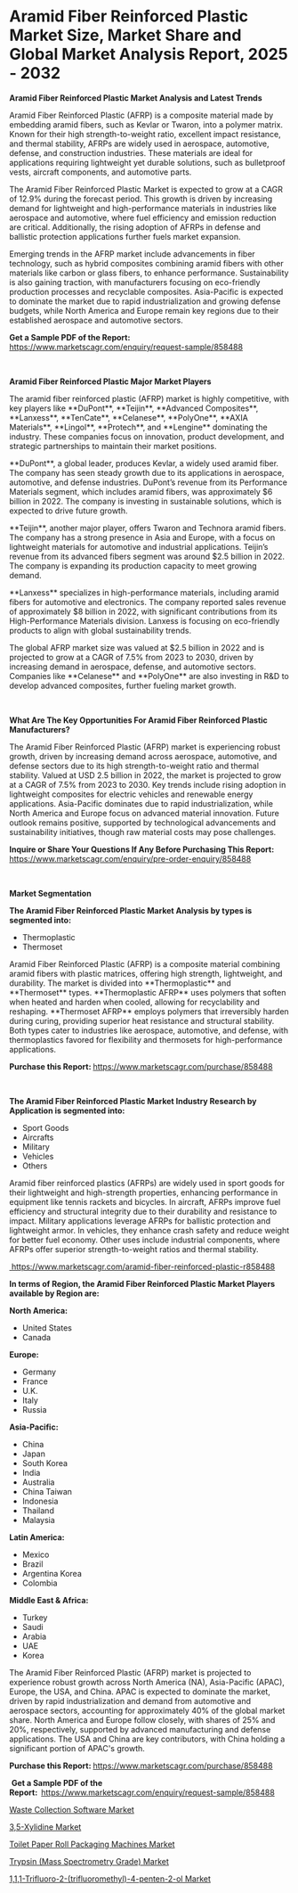 <p><h1>Aramid Fiber Reinforced Plastic Market Size, Market Share and Global Market Analysis Report, 2025 - 2032</h1></p><p><strong>Aramid Fiber Reinforced Plastic Market Analysis and Latest Trends</strong></p>
<p><p>Aramid Fiber Reinforced Plastic (AFRP) is a composite material made by embedding aramid fibers, such as Kevlar or Twaron, into a polymer matrix. Known for their high strength-to-weight ratio, excellent impact resistance, and thermal stability, AFRPs are widely used in aerospace, automotive, defense, and construction industries. These materials are ideal for applications requiring lightweight yet durable solutions, such as bulletproof vests, aircraft components, and automotive parts.</p><p>The Aramid Fiber Reinforced Plastic Market is expected to grow at a CAGR of 12.9% during the forecast period. This growth is driven by increasing demand for lightweight and high-performance materials in industries like aerospace and automotive, where fuel efficiency and emission reduction are critical. Additionally, the rising adoption of AFRPs in defense and ballistic protection applications further fuels market expansion.</p><p>Emerging trends in the AFRP market include advancements in fiber technology, such as hybrid composites combining aramid fibers with other materials like carbon or glass fibers, to enhance performance. Sustainability is also gaining traction, with manufacturers focusing on eco-friendly production processes and recyclable composites. Asia-Pacific is expected to dominate the market due to rapid industrialization and growing defense budgets, while North America and Europe remain key regions due to their established aerospace and automotive sectors.</p></p>
<p><strong>Get a Sample PDF of the Report:&nbsp;</strong> <a href="https://www.marketscagr.com/enquiry/request-sample/858488?utm_campaign=1944&utm_medium=2&utm_source=Github&utm_content=ia&utm_term=25012025&utm_id=aramid-fiber-reinforced-plastic">https://www.marketscagr.com/enquiry/request-sample/858488</a></p>
<p>&nbsp;</p>
<p><strong>Aramid Fiber Reinforced Plastic Major Market Players</strong></p>
<p><p>The aramid fiber reinforced plastic (AFRP) market is highly competitive, with key players like **DuPont**, **Teijin**, **Advanced Composites**, **Lanxess**, **TenCate**, **Celanese**, **PolyOne**, **AXIA Materials**, **Lingol**, **Protech**, and **Lengine** dominating the industry. These companies focus on innovation, product development, and strategic partnerships to maintain their market positions.</p><p>**DuPont**, a global leader, produces Kevlar, a widely used aramid fiber. The company has seen steady growth due to its applications in aerospace, automotive, and defense industries. DuPont’s revenue from its Performance Materials segment, which includes aramid fibers, was approximately $6 billion in 2022. The company is investing in sustainable solutions, which is expected to drive future growth.</p><p>**Teijin**, another major player, offers Twaron and Technora aramid fibers. The company has a strong presence in Asia and Europe, with a focus on lightweight materials for automotive and industrial applications. Teijin’s revenue from its advanced fibers segment was around $2.5 billion in 2022. The company is expanding its production capacity to meet growing demand.</p><p>**Lanxess** specializes in high-performance materials, including aramid fibers for automotive and electronics. The company reported sales revenue of approximately $8 billion in 2022, with significant contributions from its High-Performance Materials division. Lanxess is focusing on eco-friendly products to align with global sustainability trends.</p><p>The global AFRP market size was valued at $2.5 billion in 2022 and is projected to grow at a CAGR of 7.5% from 2023 to 2030, driven by increasing demand in aerospace, defense, and automotive sectors. Companies like **Celanese** and **PolyOne** are also investing in R&D to develop advanced composites, further fueling market growth.</p></p>
<p>&nbsp;</p>
<p><strong>What Are The Key Opportunities For Aramid Fiber Reinforced Plastic Manufacturers?</strong></p>
<p><p>The Aramid Fiber Reinforced Plastic (AFRP) market is experiencing robust growth, driven by increasing demand across aerospace, automotive, and defense sectors due to its high strength-to-weight ratio and thermal stability. Valued at USD 2.5 billion in 2022, the market is projected to grow at a CAGR of 7.5% from 2023 to 2030. Key trends include rising adoption in lightweight composites for electric vehicles and renewable energy applications. Asia-Pacific dominates due to rapid industrialization, while North America and Europe focus on advanced material innovation. Future outlook remains positive, supported by technological advancements and sustainability initiatives, though raw material costs may pose challenges.</p></p>
<p><strong>Inquire or Share Your Questions If Any Before Purchasing This Report:</strong> <a href="https://www.marketscagr.com/enquiry/pre-order-enquiry/858488?utm_campaign=1944&utm_medium=2&utm_source=Github&utm_content=ia&utm_term=25012025&utm_id=aramid-fiber-reinforced-plastic">https://www.marketscagr.com/enquiry/pre-order-enquiry/858488</a></p>
<p>&nbsp;</p>
<p><strong>Market Segmentation</strong></p>
<p><strong>The Aramid Fiber Reinforced Plastic Market Analysis by types is segmented into:</strong></p>
<p><ul><li>Thermoplastic</li><li>Thermoset</li></ul></p>
<p><p>Aramid Fiber Reinforced Plastic (AFRP) is a composite material combining aramid fibers with plastic matrices, offering high strength, lightweight, and durability. The market is divided into **Thermoplastic** and **Thermoset** types. **Thermoplastic AFRP** uses polymers that soften when heated and harden when cooled, allowing for recyclability and reshaping. **Thermoset AFRP** employs polymers that irreversibly harden during curing, providing superior heat resistance and structural stability. Both types cater to industries like aerospace, automotive, and defense, with thermoplastics favored for flexibility and thermosets for high-performance applications.</p></p>
<p><strong>Purchase this Report:&nbsp;</strong><a href="https://www.marketscagr.com/purchase/858488?utm_campaign=1944&utm_medium=2&utm_source=Github&utm_content=ia&utm_term=25012025&utm_id=aramid-fiber-reinforced-plastic">https://www.marketscagr.com/purchase/858488</a></p>
<p>&nbsp;</p>
<p><strong>The Aramid Fiber Reinforced Plastic Market Industry Research by Application is segmented into:</strong></p>
<p><ul><li>Sport Goods</li><li>Aircrafts</li><li>Military</li><li>Vehicles</li><li>Others</li></ul></p>
<p><p>Aramid fiber reinforced plastics (AFRPs) are widely used in sport goods for their lightweight and high-strength properties, enhancing performance in equipment like tennis rackets and bicycles. In aircraft, AFRPs improve fuel efficiency and structural integrity due to their durability and resistance to impact. Military applications leverage AFRPs for ballistic protection and lightweight armor. In vehicles, they enhance crash safety and reduce weight for better fuel economy. Other uses include industrial components, where AFRPs offer superior strength-to-weight ratios and thermal stability.</p></p>
<p><a href="https://www.marketscagr.com/aramid-fiber-reinforced-plastic-r858488?utm_campaign=1944&utm_medium=2&utm_source=Github&utm_content=ia&utm_term=25012025&utm_id=aramid-fiber-reinforced-plastic">&nbsp;https://www.marketscagr.com/aramid-fiber-reinforced-plastic-r858488</a></p>
<p><strong>In terms of Region, the Aramid Fiber Reinforced Plastic Market Players available by Region are:</strong></p>
<p>
    <p> <strong> North America: </strong>
        <ul>
            <li>United States</li>
            <li>Canada</li>
        </ul>
        </p> 
    <p> <strong> Europe: </strong>
        <ul>
            <li>Germany</li>
            <li>France</li>
            <li>U.K.</li>
            <li>Italy</li>
            <li>Russia</li>
        </ul>
        </p> 
    <p> <strong> Asia-Pacific: </strong>
        <ul>
            <li>China</li>
            <li>Japan</li>
            <li>South Korea</li>
            <li>India</li>
            <li>Australia</li>
            <li>China Taiwan</li>
            <li>Indonesia</li>
            <li>Thailand</li>
            <li>Malaysia</li>
        </ul>
        </p> 
    <p> <strong> Latin America: </strong>
        <ul>
            <li>Mexico</li>
            <li>Brazil</li>
            <li>Argentina Korea</li>
            <li>Colombia</li>
        </ul>
        </p> 
    <p> <strong> Middle East & Africa: </strong>
        <ul>
            <li>Turkey</li>
            <li>Saudi</li>
            <li>Arabia</li>
            <li>UAE</li>
            <li>Korea</li>
        </ul>
    </p>
    </p>
<p><p>The Aramid Fiber Reinforced Plastic (AFRP) market is projected to experience robust growth across North America (NA), Asia-Pacific (APAC), Europe, the USA, and China. APAC is expected to dominate the market, driven by rapid industrialization and demand from automotive and aerospace sectors, accounting for approximately 40% of the global market share. North America and Europe follow closely, with shares of 25% and 20%, respectively, supported by advanced manufacturing and defense applications. The USA and China are key contributors, with China holding a significant portion of APAC's growth.</p></p>
<p><strong>Purchase this Report: </strong><a href="https://www.marketscagr.com/purchase/858488?utm_campaign=1944&utm_medium=2&utm_source=Github&utm_content=ia&utm_term=25012025&utm_id=aramid-fiber-reinforced-plastic">https://www.marketscagr.com/purchase/858488</a></p>
<p>&nbsp;<strong>Get a Sample PDF of the Report:&nbsp;&nbsp;</strong><a href="https://www.marketscagr.com/enquiry/request-sample/858488?utm_campaign=1944&utm_medium=2&utm_source=Github&utm_content=ia&utm_term=25012025&utm_id=aramid-fiber-reinforced-plastic">https://www.marketscagr.com/enquiry/request-sample/858488</a></p>
<p><strong></strong></p>
<p><p><a href="https://www.linkedin.com/pulse/waste-collection-software-market-growth-analysis-predicts-expansion-enazc?utm_campaign=1944&utm_medium=2&utm_source=Github&utm_content=ia&utm_term=25012025&utm_id=aramid-fiber-reinforced-plastic">Waste Collection Software Market</a></p><p><a href="https://www.linkedin.com/pulse/35-xylidine-industry-insights-report-analyzing-market-trends-zc1yc?utm_campaign=1944&utm_medium=2&utm_source=Github&utm_content=ia&utm_term=25012025&utm_id=aramid-fiber-reinforced-plastic">3,5-Xylidine Market</a></p><p><a href="https://www.linkedin.com/pulse/examining-market-forces-influencing-toilet-paper-roll-ry84e?utm_campaign=1944&utm_medium=2&utm_source=Github&utm_content=ia&utm_term=25012025&utm_id=aramid-fiber-reinforced-plastic">Toilet Paper Roll Packaging Machines Market</a></p><p><a href="https://www.linkedin.com/pulse/trypsin-mass-spectrometry-grade-market-growth-study-projects-czl6e?utm_campaign=1944&utm_medium=2&utm_source=Github&utm_content=ia&utm_term=25012025&utm_id=aramid-fiber-reinforced-plastic">Trypsin (Mass Spectrometry Grade) Market</a></p><p><a href="https://www.linkedin.com/pulse/111-trifluoro-2-trifluoromethyl-4-penten-2-ol-market-size-okdye?utm_campaign=1944&utm_medium=2&utm_source=Github&utm_content=ia&utm_term=25012025&utm_id=aramid-fiber-reinforced-plastic">1,1,1-Trifluoro-2-(trifluoromethyl)-4-penten-2-ol Market</a></p></p>